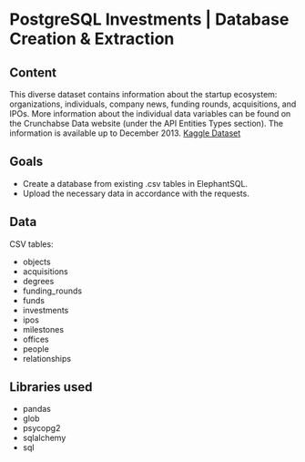 # PostgreSQL Investments | Database Creation & Extraction


## Content

This diverse dataset contains information about the startup ecosystem: organizations, individuals, company news, funding rounds, acquisitions, and IPOs. More information about the individual data variables can be found on the Crunchabse Data website (under the API Entities Types section). The information is available up to December 2013. [Kaggle Dataset](https://www.kaggle.com/datasets/justinas/startup-investments)


## Goals

- Create a database from existing .csv tables in ElephantSQL.
- Upload the necessary data in accordance with the requests.


## Data

CSV tables:

- objects
- acquisitions
- degrees
- funding_rounds
- funds
- investments
- ipos
- milestones
- offices
- people
- relationships

## Libraries used

- pandas
- glob
- psycopg2
- sqlalchemy
- sql